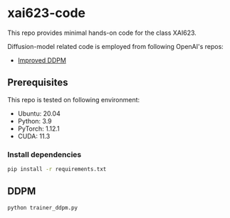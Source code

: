 # xai623-code

This repo provides minimal hands-on code for the class XAI623.

Diffusion-model related code is employed from following OpenAI's repos:

* [Improved DDPM](https://github.com/openai/improved-diffusion)

## Prerequisites

This repo is tested on following environment:

* Ubuntu: 20.04
* Python: 3.9
* PyTorch: 1.12.1
* CUDA: 11.3

### Install dependencies

```bash
pip install -r requirements.txt
```

## DDPM

```code
python trainer_ddpm.py
```